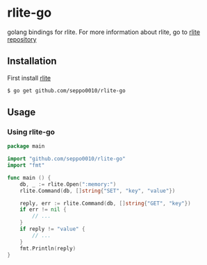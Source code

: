 # rlite-go

golang bindings for rlite. For more information about rlite, go to
[rlite repository](https://github.com/seppo0010/rlite)

## Installation

First install [rlite](https://github.com/seppo0010/rlite#installation)

```bash
$ go get github.com/seppo0010/rlite-go
```

## Usage

### Using rlite-go

```go
package main

import "github.com/seppo0010/rlite-go"
import "fmt"

func main () {
    db, _ := rlite.Open(":memory:")
    rlite.Command(db, []string{"SET", "key", "value"})

    reply, err := rlite.Command(db, []string{"GET", "key"})
    if err != nil {
        // ...
    }
    if reply != "value" {
        // ...
    }
    fmt.Println(reply)
}
```
